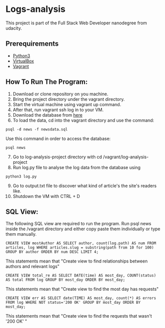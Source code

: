 
# Logs-analysis
This project is part of the Full Stack Web Developer nanodegree from udacity.

## Prerequirements
* [Python3](https://www.python.org/downloads/)
* [VirtualBox](https://www.virtualbox.org/wiki/Downloads)
* [Vagrant](https://www.vagrantup.com/downloads.html)

## How To Run The Program:
1. Download or clone repository on you machine.
2. Bring the project directory under the vagrant directory.
3. Start the virtual machine using vagrant up
command.
4. After that, run vagrant ssh log in to your VM.
5. Download the database from [here](https://d17h27t6h515a5.cloudfront.net/topher/2016/August/57b5f748_newsdata/newsdata.zip)
6. To load the data, cd into the vagrant directory and use the command:
```
psql -d news -f newsdata.sql
```
Use this command in order to access the database:
```
psql news
```
7. Go to log-analysis-project directory with
cd /vagrant/log-analysis-project
8. Run log.py file to analyse the log data from the database using
```
python3 log.py
```
9. Go to output.txt file to discover what kind of article's the site's readers like.
10. Shutdown the VM with CTRL + D

 ## SQL View:

The following SQL view are required to run the program. Run psql news inside the /vagrant directory and either copy paste them individually or type them manually.
```
CREATE VIEW mostAuthor AS SELECT author, count(log.path) AS num FROM articles, log WHERE articles.slug = substring(path from 10 for 100) GROUP BY author ORDER BY num DESC LIMIT 4;
```

This statements mean that "Create view to find relationships between authors and relevant logs"


```
CREATE VIEW total_re AS SELECT DATE(time) AS most_day, COUNT(status) AS total FROM log GROUP BY most_day ORDER BY most_day;
```
This statements mean that "Create view to find the most day has requests"

```
CREATE VIEW err AS SELECT date(TIME) AS most_day, count(*) AS errors FROM log WHERE NOT status='200 OK' GROUP BY most_day ORDER BY most_day;
```
This statements mean that "Create view to find the requests that wasn't '200 OK' "

```
